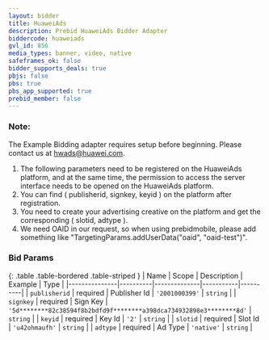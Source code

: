 ```yaml
---
layout: bidder
title: HuaweiAds
description: Prebid HuaweiAds Bidder Adapter
biddercode: huaweiads
gvl_id: 856
media_types: banner, video, native
safeframes_ok: false
bidder_supports_deals: true
pbjs: false
pbs: true
pbs_app_supported: true
prebid_member: false
---
```


### Note:

The Example Bidding adapter requires setup before beginning. Please contact us at hwads@huawei.com.
1. The following parameters need to be registered on the HuaweiAds platform, and at the same time, the permission to access the server interface needs to be opened on the HuaweiAds platform.
2. You can find ( publisherid, signkey, keyid ) on the platform after registration.
3. You need to create your advertising creative on the platform and get the corresponding ( slotid, adtype ).
4. We need OAID in our request, so when using prebidmobile, please add something like "TargetingParams.addUserData("oaid", "oaid-test")".

### Bid Params

{: .table .table-bordered .table-striped }
| Name          | Scope    | Description  | Example   | Type     |
|---------------|----------|--------------|-----------|----------|
| `publisherid` | required | Publisher Id | `'2001000399'` | `string` |
| `signkey` | required | Sign Key | `'5d********82c38594f8b2bdfd9f********a398dca734932898e3********8d'` | `string` |
| `keyid` | required | Key Id | `'2'` | `string` |
| `slotid` | required | Slot Id | `'u42ohmaufh'` | `string` |
| `adtype` | required | Ad Type | `'native'` | `string` |
